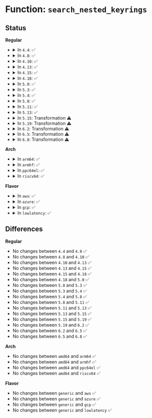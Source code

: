 # Function: <code>search_nested_keyrings</code>

## Status
<b>Regular</b>
<ul>
<li>
<details>
<summary>In <code>4.4</code>: ✅</summary>

```c
bool search_nested_keyrings(struct key *keyring, struct keyring_search_context *ctx);
```

**Collision:** Unique Static

**Inline:** No

**Transformation:** False

**Instances:**

```
In security/keys/keyring.c (ffffffff813310c0)
Location: security/keys/keyring.c:612
Inline: False
Direct callers:
  - security/keys/keyring.c:keyring_detect_cycle
  - security/keys/keyring.c:keyring_search_aux
```
**Symbols:**

```
ffffffff813310c0-ffffffff81331419: search_nested_keyrings (STB_LOCAL)
```
</details>
</li>
<li>
<details>
<summary>In <code>4.8</code>: ✅</summary>

```c
bool search_nested_keyrings(struct key *keyring, struct keyring_search_context *ctx);
```

**Collision:** Unique Static

**Inline:** No

**Transformation:** False

**Instances:**

```
In security/keys/keyring.c (ffffffff81365e60)
Location: security/keys/keyring.c:636
Inline: False
Direct callers:
  - security/keys/keyring.c:keyring_detect_cycle
  - security/keys/keyring.c:keyring_search_aux
```
**Symbols:**

```
ffffffff81365e60-ffffffff813661ac: search_nested_keyrings (STB_LOCAL)
```
</details>
</li>
<li>
<details>
<summary>In <code>4.10</code>: ✅</summary>

```c
bool search_nested_keyrings(struct key *keyring, struct keyring_search_context *ctx);
```

**Collision:** Unique Static

**Inline:** No

**Transformation:** False

**Instances:**

```
In security/keys/keyring.c (ffffffff8137c680)
Location: security/keys/keyring.c:636
Inline: False
Direct callers:
  - security/keys/keyring.c:keyring_detect_cycle
  - security/keys/keyring.c:keyring_search_aux
```
**Symbols:**

```
ffffffff8137c680-ffffffff8137c9cc: search_nested_keyrings (STB_LOCAL)
```
</details>
</li>
<li>
<details>
<summary>In <code>4.13</code>: ✅</summary>

```c
bool search_nested_keyrings(struct key *keyring, struct keyring_search_context *ctx);
```

**Collision:** Unique Static

**Inline:** No

**Transformation:** False

**Instances:**

```
In security/keys/keyring.c (ffffffff81390250)
Location: security/keys/keyring.c:643
Inline: False
Direct callers:
  - security/keys/keyring.c:keyring_detect_cycle
  - security/keys/keyring.c:keyring_search_aux
```
**Symbols:**

```
ffffffff81390250-ffffffff81390592: search_nested_keyrings (STB_LOCAL)
```
</details>
</li>
<li>
<details>
<summary>In <code>4.15</code>: ✅</summary>

```c
bool search_nested_keyrings(struct key *keyring, struct keyring_search_context *ctx);
```

**Collision:** Unique Static

**Inline:** No

**Transformation:** False

**Instances:**

```
In security/keys/keyring.c (ffffffff813b5790)
Location: security/keys/keyring.c:640
Inline: False
Direct callers:
  - security/keys/keyring.c:keyring_detect_cycle
  - security/keys/keyring.c:keyring_search_aux
```
**Symbols:**

```
ffffffff813b5790-ffffffff813b5ae3: search_nested_keyrings (STB_LOCAL)
```
</details>
</li>
<li>
<details>
<summary>In <code>4.18</code>: ✅</summary>

```c
bool search_nested_keyrings(struct key *keyring, struct keyring_search_context *ctx);
```

**Collision:** Unique Static

**Inline:** No

**Transformation:** False

**Instances:**

```
In security/keys/keyring.c (ffffffff813e5fb0)
Location: security/keys/keyring.c:640
Inline: False
Direct callers:
  - security/keys/keyring.c:keyring_detect_cycle
  - security/keys/keyring.c:keyring_search_aux
```
**Symbols:**

```
ffffffff813e5fb0-ffffffff813e62df: search_nested_keyrings (STB_LOCAL)
```
</details>
</li>
<li>
<details>
<summary>In <code>5.0</code>: ✅</summary>

```c
bool search_nested_keyrings(struct key *keyring, struct keyring_search_context *ctx);
```

**Collision:** Unique Static

**Inline:** No

**Transformation:** False

**Instances:**

```
In security/keys/keyring.c (ffffffff81400790)
Location: security/keys/keyring.c:640
Inline: False
Direct callers:
  - security/keys/keyring.c:keyring_detect_cycle
  - security/keys/keyring.c:keyring_search_aux
```
**Symbols:**

```
ffffffff81400790-ffffffff81400abf: search_nested_keyrings (STB_LOCAL)
```
</details>
</li>
<li>
<details>
<summary>In <code>5.3</code>: ✅</summary>

```c
bool search_nested_keyrings(struct key *keyring, struct keyring_search_context *ctx);
```

**Collision:** Unique Static

**Inline:** No

**Transformation:** False

**Instances:**

```
In security/keys/keyring.c (ffffffff8142d300)
Location: security/keys/keyring.c:667
Inline: False
Direct callers:
  - security/keys/keyring.c:keyring_detect_cycle
  - security/keys/keyring.c:keyring_search_rcu
```
**Symbols:**

```
ffffffff8142d300-ffffffff8142d64a: search_nested_keyrings (STB_LOCAL)
```
</details>
</li>
<li>
<details>
<summary>In <code>5.4</code>: ✅</summary>

```c
bool search_nested_keyrings(struct key *keyring, struct keyring_search_context *ctx);
```

**Collision:** Unique Static

**Inline:** No

**Transformation:** False

**Instances:**

```
In security/keys/keyring.c (ffffffff81447050)
Location: security/keys/keyring.c:667
Inline: False
Direct callers:
  - security/keys/keyring.c:keyring_detect_cycle
  - security/keys/keyring.c:keyring_search_rcu
```
**Symbols:**

```
ffffffff81447050-ffffffff8144739a: search_nested_keyrings (STB_LOCAL)
```
</details>
</li>
<li>
<details>
<summary>In <code>5.8</code>: ✅</summary>

```c
bool search_nested_keyrings(struct key *keyring, struct keyring_search_context *ctx);
```

**Collision:** Unique Static

**Inline:** No

**Transformation:** False

**Instances:**

```
In security/keys/keyring.c (ffffffff81498750)
Location: security/keys/keyring.c:663
Inline: False
Direct callers:
  - security/keys/keyring.c:keyring_detect_cycle
  - security/keys/keyring.c:keyring_search_rcu
```
**Symbols:**

```
ffffffff81498750-ffffffff81498a9d: search_nested_keyrings (STB_LOCAL)
```
</details>
</li>
<li>
<details>
<summary>In <code>5.11</code>: ✅</summary>

```c
bool search_nested_keyrings(struct key *keyring, struct keyring_search_context *ctx);
```

**Collision:** Unique Static

**Inline:** No

**Transformation:** False

**Instances:**

```
In security/keys/keyring.c (ffffffff814b61c0)
Location: security/keys/keyring.c:663
Inline: False
Direct callers:
  - security/keys/keyring.c:keyring_detect_cycle
  - security/keys/keyring.c:keyring_search_rcu
```
**Symbols:**

```
ffffffff814b61c0-ffffffff814b6506: search_nested_keyrings (STB_LOCAL)
```
</details>
</li>
<li>
<details>
<summary>In <code>5.13</code>: ✅</summary>

```c
bool search_nested_keyrings(struct key *keyring, struct keyring_search_context *ctx);
```

**Collision:** Unique Static

**Inline:** No

**Transformation:** False

**Instances:**

```
In security/keys/keyring.c (ffffffff814bc030)
Location: security/keys/keyring.c:663
Inline: False
Direct callers:
  - security/keys/keyring.c:keyring_detect_cycle
  - security/keys/keyring.c:keyring_search_rcu
```
**Symbols:**

```
ffffffff814bc030-ffffffff814bc35f: search_nested_keyrings (STB_LOCAL)
```
</details>
</li>
<li>
<details>
<summary>In <code>5.15</code>: Transformation ⚠️</summary>

```c
bool search_nested_keyrings(struct key *keyring, struct keyring_search_context *ctx);
```

**Collision:** Unique Static

**Inline:** No

**Transformation:** True

**Instances:**

```
In security/keys/keyring.c (0)
Location: security/keys/keyring.c:663
Inline: False
Direct callers:
  - security/keys/keyring.c:keyring_detect_cycle
  - security/keys/keyring.c:keyring_search_rcu
```
**Symbols:**

```
ffffffff815148b0-ffffffff81514d7f: search_nested_keyrings (STB_LOCAL)
ffffffff81cd2eca-ffffffff81cd2efb: search_nested_keyrings.cold (STB_LOCAL)
```
</details>
</li>
<li>
<details>
<summary>In <code>5.19</code>: Transformation ⚠️</summary>

```c
bool search_nested_keyrings(struct key *keyring, struct keyring_search_context *ctx);
```

**Collision:** Unique Static

**Inline:** No

**Transformation:** True

**Instances:**

```
In security/keys/keyring.c (0)
Location: security/keys/keyring.c:663
Inline: False
Direct callers:
  - security/keys/keyring.c:keyring_detect_cycle
  - security/keys/keyring.c:keyring_search_rcu
```
**Symbols:**

```
ffffffff815a6f80-ffffffff815a74b6: search_nested_keyrings (STB_LOCAL)
ffffffff81e8603c-ffffffff81e8606d: search_nested_keyrings.cold (STB_LOCAL)
```
</details>
</li>
<li>
<details>
<summary>In <code>6.2</code>: Transformation ⚠️</summary>

```c
bool search_nested_keyrings(struct key *keyring, struct keyring_search_context *ctx);
```

**Collision:** Unique Static

**Inline:** No

**Transformation:** True

**Instances:**

```
In security/keys/keyring.c (0)
Location: security/keys/keyring.c:663
Inline: False
Direct callers:
  - security/keys/keyring.c:keyring_detect_cycle
  - security/keys/keyring.c:keyring_search_rcu
```
**Symbols:**

```
ffffffff81650f70-ffffffff816514a6: search_nested_keyrings (STB_LOCAL)
ffffffff8207310f-ffffffff82073140: search_nested_keyrings.cold (STB_LOCAL)
```
</details>
</li>
<li>
<details>
<summary>In <code>6.5</code>: Transformation ⚠️</summary>

```c
bool search_nested_keyrings(struct key *keyring, struct keyring_search_context *ctx);
```

**Collision:** Unique Static

**Inline:** No

**Transformation:** True

**Instances:**

```
In security/keys/keyring.c (0)
Location: security/keys/keyring.c:663
Inline: False
Direct callers:
  - security/keys/keyring.c:keyring_detect_cycle
  - security/keys/keyring.c:keyring_search_rcu
```
**Symbols:**

```
ffffffff81689850-ffffffff81689d4f: search_nested_keyrings (STB_LOCAL)
ffffffff820f2d8b-ffffffff820f2dbc: search_nested_keyrings.cold (STB_LOCAL)
```
</details>
</li>
<li>
<details>
<summary>In <code>6.8</code>: Transformation ⚠️</summary>

```c
bool search_nested_keyrings(struct key *keyring, struct keyring_search_context *ctx);
```

**Collision:** Unique Static

**Inline:** No

**Transformation:** True

**Instances:**

```
In security/keys/keyring.c (0)
Location: security/keys/keyring.c:663
Inline: False
Direct callers:
  - security/keys/keyring.c:keyring_detect_cycle
  - security/keys/keyring.c:keyring_search_rcu
```
**Symbols:**

```
ffffffff816c5d50-ffffffff816c624f: search_nested_keyrings (STB_LOCAL)
ffffffff821d0025-ffffffff821d0056: search_nested_keyrings.cold (STB_LOCAL)
```
</details>
</li>
</ul>
<b>Arch</b>
<ul>
<li>
<details>
<summary>In <code>arm64</code>: ✅</summary>

```c
bool search_nested_keyrings(struct key *keyring, struct keyring_search_context *ctx);
```

**Collision:** Unique Static

**Inline:** No

**Transformation:** False

**Instances:**

```
In security/keys/keyring.c (ffff8000105307d8)
Location: security/keys/keyring.c:667
Inline: False
Direct callers:
  - security/keys/keyring.c:keyring_detect_cycle
  - security/keys/keyring.c:keyring_search_rcu
```
**Symbols:**

```
ffff8000105307d8-ffff800010530b10: search_nested_keyrings (STB_LOCAL)
```
</details>
</li>
<li>
<details>
<summary>In <code>armhf</code>: ✅</summary>

```c
bool search_nested_keyrings(struct key *keyring, struct keyring_search_context *ctx);
```

**Collision:** Unique Static

**Inline:** No

**Transformation:** False

**Instances:**

```
In security/keys/keyring.c (c06e8680)
Location: security/keys/keyring.c:667
Inline: False
Direct callers:
  - security/keys/keyring.c:keyring_detect_cycle
  - security/keys/keyring.c:keyring_search_rcu
```
**Symbols:**

```
c06e8680-c06e89c4: search_nested_keyrings (STB_LOCAL)
```
</details>
</li>
<li>
<details>
<summary>In <code>ppc64el</code>: ✅</summary>

```c
bool search_nested_keyrings(struct key *keyring, struct keyring_search_context *ctx);
```

**Collision:** Unique Static

**Inline:** No

**Transformation:** False

**Instances:**

```
In security/keys/keyring.c (c00000000067d850)
Location: security/keys/keyring.c:667
Inline: False
Direct callers:
  - security/keys/keyring.c:keyring_detect_cycle
  - security/keys/keyring.c:keyring_search_rcu
```
**Symbols:**

```
c00000000067d850-c00000000067dcdc: search_nested_keyrings (STB_LOCAL)
```
</details>
</li>
<li>
<details>
<summary>In <code>riscv64</code>: ✅</summary>

```c
bool search_nested_keyrings(struct key *keyring, struct keyring_search_context *ctx);
```

**Collision:** Unique Static

**Inline:** No

**Transformation:** False

**Instances:**

```
In security/keys/keyring.c (ffffffe000391a1a)
Location: security/keys/keyring.c:667
Inline: False
Direct callers:
  - security/keys/keyring.c:keyring_detect_cycle
  - security/keys/keyring.c:keyring_search_rcu
```
**Symbols:**

```
ffffffe000391a1a-ffffffe000391c96: search_nested_keyrings (STB_LOCAL)
```
</details>
</li>
</ul>
<b>Flavor</b>
<ul>
<li>
<details>
<summary>In <code>aws</code>: ✅</summary>

```c
bool search_nested_keyrings(struct key *keyring, struct keyring_search_context *ctx);
```

**Collision:** Unique Static

**Inline:** No

**Transformation:** False

**Instances:**

```
In security/keys/keyring.c (ffffffff8143f630)
Location: security/keys/keyring.c:667
Inline: False
Direct callers:
  - security/keys/keyring.c:keyring_detect_cycle
  - security/keys/keyring.c:keyring_search_rcu
```
**Symbols:**

```
ffffffff8143f630-ffffffff8143f97a: search_nested_keyrings (STB_LOCAL)
```
</details>
</li>
<li>
<details>
<summary>In <code>azure</code>: ✅</summary>

```c
bool search_nested_keyrings(struct key *keyring, struct keyring_search_context *ctx);
```

**Collision:** Unique Static

**Inline:** No

**Transformation:** False

**Instances:**

```
In security/keys/keyring.c (ffffffff814300a0)
Location: security/keys/keyring.c:667
Inline: False
Direct callers:
  - security/keys/keyring.c:keyring_detect_cycle
  - security/keys/keyring.c:keyring_search_rcu
```
**Symbols:**

```
ffffffff814300a0-ffffffff814303ea: search_nested_keyrings (STB_LOCAL)
```
</details>
</li>
<li>
<details>
<summary>In <code>gcp</code>: ✅</summary>

```c
bool search_nested_keyrings(struct key *keyring, struct keyring_search_context *ctx);
```

**Collision:** Unique Static

**Inline:** No

**Transformation:** False

**Instances:**

```
In security/keys/keyring.c (ffffffff8143b7d0)
Location: security/keys/keyring.c:667
Inline: False
Direct callers:
  - security/keys/keyring.c:keyring_detect_cycle
  - security/keys/keyring.c:keyring_search_rcu
```
**Symbols:**

```
ffffffff8143b7d0-ffffffff8143bb1a: search_nested_keyrings (STB_LOCAL)
```
</details>
</li>
<li>
<details>
<summary>In <code>lowlatency</code>: ✅</summary>

```c
bool search_nested_keyrings(struct key *keyring, struct keyring_search_context *ctx);
```

**Collision:** Unique Static

**Inline:** No

**Transformation:** False

**Instances:**

```
In security/keys/keyring.c (ffffffff81452920)
Location: security/keys/keyring.c:667
Inline: False
Direct callers:
  - security/keys/keyring.c:keyring_detect_cycle
  - security/keys/keyring.c:keyring_search_rcu
```
**Symbols:**

```
ffffffff81452920-ffffffff81452c6a: search_nested_keyrings (STB_LOCAL)
```
</details>
</li>
</ul>

## Differences
<b>Regular</b>
<ul>
<li>
No changes between <code>4.4</code> and <code>4.8</code> ✅
</li>
<li>
No changes between <code>4.8</code> and <code>4.10</code> ✅
</li>
<li>
No changes between <code>4.10</code> and <code>4.13</code> ✅
</li>
<li>
No changes between <code>4.13</code> and <code>4.15</code> ✅
</li>
<li>
No changes between <code>4.15</code> and <code>4.18</code> ✅
</li>
<li>
No changes between <code>4.18</code> and <code>5.0</code> ✅
</li>
<li>
No changes between <code>5.0</code> and <code>5.3</code> ✅
</li>
<li>
No changes between <code>5.3</code> and <code>5.4</code> ✅
</li>
<li>
No changes between <code>5.4</code> and <code>5.8</code> ✅
</li>
<li>
No changes between <code>5.8</code> and <code>5.11</code> ✅
</li>
<li>
No changes between <code>5.11</code> and <code>5.13</code> ✅
</li>
<li>
No changes between <code>5.13</code> and <code>5.15</code> ✅
</li>
<li>
No changes between <code>5.15</code> and <code>5.19</code> ✅
</li>
<li>
No changes between <code>5.19</code> and <code>6.2</code> ✅
</li>
<li>
No changes between <code>6.2</code> and <code>6.5</code> ✅
</li>
<li>
No changes between <code>6.5</code> and <code>6.8</code> ✅
</li>
</ul>
<b>Arch</b>
<ul>
<li>
No changes between <code>amd64</code> and <code>arm64</code> ✅
</li>
<li>
No changes between <code>amd64</code> and <code>armhf</code> ✅
</li>
<li>
No changes between <code>amd64</code> and <code>ppc64el</code> ✅
</li>
<li>
No changes between <code>amd64</code> and <code>riscv64</code> ✅
</li>
</ul>
<b>Flavor</b>
<ul>
<li>
No changes between <code>generic</code> and <code>aws</code> ✅
</li>
<li>
No changes between <code>generic</code> and <code>azure</code> ✅
</li>
<li>
No changes between <code>generic</code> and <code>gcp</code> ✅
</li>
<li>
No changes between <code>generic</code> and <code>lowlatency</code> ✅
</li>
</ul>
